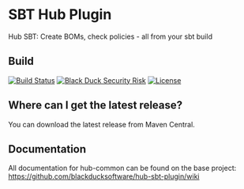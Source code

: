 # SBT Hub Plugin
Hub SBT: Create BOMs, check policies - all from your sbt build

## Build ##
[![Build Status](https://travis-ci.org/blackducksoftware/hub-sbt-plugin.svg?branch=master)](https://travis-ci.org/blackducksoftware/hub-sbt-plugin) [![Black Duck Security Risk](https://copilot.blackducksoftware.com/github/groups/blackducksoftware/locations/hub-sbt-plugin/public/results/branches/master/badge-risk.svg)](https://copilot.blackducksoftware.com/github/groups/blackducksoftware/locations/hub-sbt-plugin/public/results/branches/master) [![License](https://img.shields.io/badge/License-Apache%202.0-blue.svg)](https://opensource.org/licenses/Apache-2.0)

## Where can I get the latest release? ##
You can download the latest release from Maven Central.

## Documentation ##
All documentation for hub-common can be found on the base project:  https://github.com/blackducksoftware/hub-sbt-plugin/wiki
